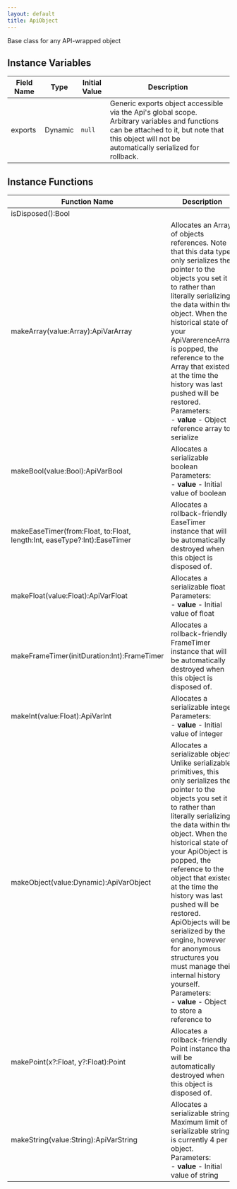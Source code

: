 ```yaml
---
layout: default
title: ApiObject
---
```


Base class for any API-wrapped object

## Instance Variables

| Field Name | Type | Initial Value | Description |
| ------------ | ------ | --------------- | ------------- |
| exports | Dynamic | `null` | Generic exports object accessible via the Api's global scope. Arbitrary variables and functions can be attached to it, but note that this object will not be automatically serialized for rollback. |


## Instance Functions

| Function Name | Description |
| --------------- | ------------- |
| isDisposed():Bool |  |
| makeArray(value:Array<Dynamic>):ApiVarArray | Allocates an Array of objects references. Note that this data type only serializes the pointer to the objects you set it to rather than literally serializing the data within the object. When the historical state of your ApiVarerenceArray is popped, the reference to the Array that existed at the time the history was last pushed will be restored.<br>Parameters:<br>- **value** - Object reference array to serialize |
| makeBool(value:Bool):ApiVarBool | Allocates a serializable boolean<br>Parameters:<br>- **value** - Initial value of boolean |
| makeEaseTimer(from:Float, to:Float, length:Int, easeType?:Int):EaseTimer | Allocates a rollback-friendly EaseTimer instance that will be automatically destroyed when this object is disposed of. |
| makeFloat(value:Float):ApiVarFloat | Allocates a serializable float<br>Parameters:<br>- **value** - Initial value of float |
| makeFrameTimer(initDuration:Int):FrameTimer | Allocates a rollback-friendly FrameTimer instance that will be automatically destroyed when this object is disposed of. |
| makeInt(value:Float):ApiVarInt | Allocates a serializable integer<br>Parameters:<br>- **value** - Initial value of integer |
| makeObject(value:Dynamic):ApiVarObject | Allocates a serializable object. Unlike serializable primitives, this only serializes the pointer to the objects you set it to rather than literally serializing the data within the object. When the historical state of your ApiObject is popped, the reference to the object that existed at the time the history was last pushed will be restored. ApiObjects will be serialized by the engine, however for anonymous structures you must manage their internal history yourself.<br>Parameters:<br>- **value** - Object to store a reference to |
| makePoint(x?:Float, y?:Float):Point | Allocates a rollback-friendly Point instance that will be automatically destroyed when this object is disposed of. |
| makeString(value:String):ApiVarString | Allocates a serializable string. Maximum limit of serializable strings is currently 4 per object.<br>Parameters:<br>- **value** - Initial value of string |
